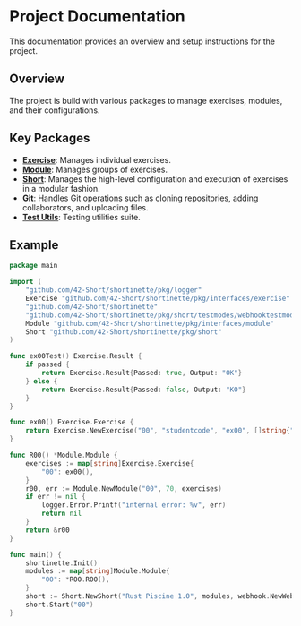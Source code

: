 # Project Documentation
This documentation provides an overview and setup instructions for the project.

## Overview
The project is build with various packages to manage exercises, modules, and their configurations.

## Key Packages
* **[Exercise](EXERCISE.md)**: Manages individual exercises.
* **[Module](MODULE.md)**: Manages groups of exercises.
* **[Short](SHORT.md)**: Manages the high-level configuration and execution of exercises in a modular fashion.
* **[Git](GIT.md)**: Handles Git operations such as cloning repositories, adding collaborators, and uploading files.
* **[Test Utils](TESTUTILS.md)**: Testing utilities suite.

## Example
```go
package main

import (
	"github.com/42-Short/shortinette/pkg/logger"
	Exercise "github.com/42-Short/shortinette/pkg/interfaces/exercise"
	"github.com/42-Short/shortinette"
	"github.com/42-Short/shortinette/pkg/short/testmodes/webhooktestmode"
	Module "github.com/42-Short/shortinette/pkg/interfaces/module"
	Short "github.com/42-Short/shortinette/pkg/short"
)

func ex00Test() Exercise.Result {
    if passed {
        return Exercise.Result{Passed: true, Output: "OK"}
    } else {
        return Exercise.Result{Passed: false, Output: "KO"}
    }
}

func ex00() Exercise.Exercise {
	return Exercise.NewExercise("00", "studentcode", "ex00", []string{"hello.rs"}, "program", "", []string{"println"}, nil, map[string]int{"unsafe": 0}, 10, ex00Test)
}

func R00() *Module.Module {
	exercises := map[string]Exercise.Exercise{
		"00": ex00(),
	}
	r00, err := Module.NewModule("00", 70, exercises)
	if err != nil {
		logger.Error.Printf("internal error: %v", err)
		return nil
	}
	return &r00
}

func main() {
	shortinette.Init()
	modules := map[string]Module.Module{
		"00": *R00.R00(),
	}
	short := Short.NewShort("Rust Piscine 1.0", modules, webhook.NewWebhookTestMode(modules))
	short.Start("00")
}
```

